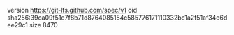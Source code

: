 version https://git-lfs.github.com/spec/v1
oid sha256:39ca09f51e7f8b71d8764085154c585776171110332bc1a2f51af34e6dee29c1
size 8470
